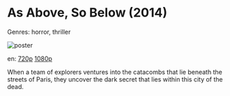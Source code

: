 # As Above, So Below (2014)

Genres: horror, thriller

![poster](http://image.tmdb.org/t/p/w500/rXhroOVTfR4Dde7Vci2L3FVGAZh.jpg)

en:
  [720p](magnet:?xt=urn:btih:97D415D37EEBE79872CFB4168E50DEEC191186E4&tr=udp://glotorrents.pw:6969/announce&tr=udp://tracker.opentrackr.org:1337/announce&tr=udp://torrent.gresille.org:80/announce&tr=udp://tracker.openbittorrent.com:80&tr=udp://tracker.coppersurfer.tk:6969&tr=udp://tracker.leechers-paradise.org:6969&tr=udp://p4p.arenabg.ch:1337&tr=udp://tracker.internetwarriors.net:1337)
  [1080p](magnet:?xt=urn:btih:7DB0C7858C894D3C79462229B599F66E58C3296D&tr=udp://glotorrents.pw:6969/announce&tr=udp://tracker.opentrackr.org:1337/announce&tr=udp://torrent.gresille.org:80/announce&tr=udp://tracker.openbittorrent.com:80&tr=udp://tracker.coppersurfer.tk:6969&tr=udp://tracker.leechers-paradise.org:6969&tr=udp://p4p.arenabg.ch:1337&tr=udp://tracker.internetwarriors.net:1337)
  


When a team of explorers ventures into the catacombs that lie beneath the streets of Paris, they uncover the dark secret that lies within this city of the dead.